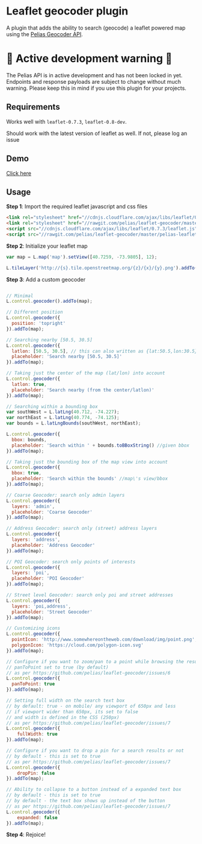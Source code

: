 Leaflet geocoder plugin
========================

A plugin that adds the ability to search (geocode) a leaflet powered map using the [Pelias Geocoder API](https://github.com/pelias/api).

# :rotating_light: **Active development warning** :rotating_light:
The Pelias API is in active development and has not been locked in yet. Endpoints and response payloads are subject to change without much warning. Please keep this in mind if you use this plugin for your projects.

## Requirements

Works well with ```leaflet-0.7.3```, ```leaflet-0.8-dev```.

Should work with the latest version of leaflet as well. If not, please log an issue

## Demo

[Click here](http://pelias.github.io/leaflet-geocoder/)

## Usage

**Step 1**: Import the required leaflet javascript and css files

```html
<link rel="stylesheet" href="//cdnjs.cloudflare.com/ajax/libs/leaflet/0.7.3/leaflet.css" />
<link rel="stylesheet" href="//rawgit.com/pelias/leaflet-geocoder/master/pelias-leaflet-geocoder.css" />
<script src="//cdnjs.cloudflare.com/ajax/libs/leaflet/0.7.3/leaflet.js"></script>
<script src="//rawgit.com/pelias/leaflet-geocoder/master/pelias-leaflet-geocoder.js"></script>

```

**Step 2**: Initialize your leaflet map

```javascript
var map = L.map('map').setView([40.7259, -73.9805], 12);

L.tileLayer('http://{s}.tile.openstreetmap.org/{z}/{x}/{y}.png').addTo(map);

```

**Step 3**: Add a custom geocoder

```javascript

// Minimal
L.control.geocoder().addTo(map);

// Different position
L.control.geocoder({
  position: 'topright'
}).addTo(map);

// Searching nearby [50.5, 30.5]
L.control.geocoder({
  latlon: [50.5, 30.5], // this can also written as {lat:50.5,lon:30.5} or L.latLng(50.5, 30.5)
  placeholder: 'Search nearby [50.5, 30.5]'
}).addTo(map);

// Taking just the center of the map (lat/lon) into account
L.control.geocoder({
  latlon: true,
  placeholder: 'Search nearby (from the center/latlon)'
}).addTo(map);

// Searching within a bounding box
var southWest = L.latLng(40.712, -74.227);
var northEast = L.latLng(40.774, -74.125);
var bounds = L.latLngBounds(southWest, northEast);

L.control.geocoder({
  bbox: bounds,
  placeholder: 'Search within ' + bounds.toBBoxString() //given bbox
}).addTo(map);

// Taking just the bounding box of the map view into account
L.control.geocoder({
  bbox: true,
  placeholder: 'Search within the bounds' //map\'s view/bbox
}).addTo(map);

// Coarse Geocoder: search only admin layers
L.control.geocoder({
  layers: 'admin',
  placeholder: 'Coarse Geocoder'
}).addTo(map);

// Address Geocoder: search only (street) address layers
L.control.geocoder({
  layers: 'address',
  placeholder: 'Address Geocoder'
}).addTo(map);

// POI Geocoder: search only points of interests
L.control.geocoder({
  layers: 'poi',
  placeholder: 'POI Geocoder'
}).addTo(map);

// Street level Geocoder: search only poi and street addresses
L.control.geocoder({
  layers: 'poi,address',
  placeholder: 'Street Geocoder'
}).addTo(map);

// Customizing icons
L.control.geocoder({
  pointIcon: 'http://www.somewhereontheweb.com/download/img/point.png',
  polygonIcon: 'https://cloud.com/polygon-icon.svg'
}).addTo(map);

// Configure if you want to zoom/pan to a point while browsing the results (up/down arrows)
// panToPoint set to true (by default)
// as per https://github.com/pelias/leaflet-geocoder/issues/6
L.control.geocoder({
  panToPoint: true
}).addTo(map);

// Setting full width on the search text box
// by default: true - on mobile/ any viewport of 650px and less
// if viewport wider than 650px, its set to false
// and width is defined in the CSS (250px)
// as per https://github.com/pelias/leaflet-geocoder/issues/7
L.control.geocoder({
    fullWidth: true
}).addTo(map);

// Configure if you want to drop a pin for a search results or not
// by default - this is set to true
// as per https://github.com/pelias/leaflet-geocoder/issues/7
L.control.geocoder({
    dropPin: false
}).addTo(map);

// Ability to collapse to a button instead of a expanded text box
// by default - this is set to true
// by default - the text box shows up instead of the button
// as per https://github.com/pelias/leaflet-geocoder/issues/7
L.control.geocoder({
    expanded: false
}).addTo(map);

```

**Step 4**: Rejoice!
